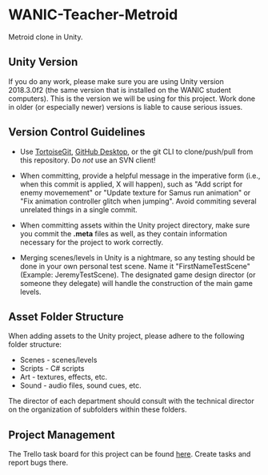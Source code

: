 # WANIC-Teacher-Metroid
Metroid clone in Unity.

## Unity Version
If you do any work, please make sure you are using Unity version 2018.3.0f2 (the same version that is installed on the WANIC student computers). This is the version we will be using for this project. Work done in older (or especially newer) versions is liable to cause serious issues.

## Version Control Guidelines
* Use [TortoiseGit](https://tortoisegit.org/), [GitHub Desktop](https://desktop.github.com/), or the git CLI to clone/push/pull from this repository. Do *not* use an SVN client!

* When committing, provide a helpful message in the imperative form (i.e., when this commit is applied, X will happen), such as "Add script for enemy movemement" or "Update texture for Samus run animation" or "Fix animation controller glitch when jumping". Avoid commiting several unrelated things in a single commit.

* When committing assets within the Unity project directory, make sure you commit the **.meta** files as well, as they contain information necessary for the project to work correctly.

* Merging scenes/levels in Unity is a nightmare, so any testing should be done in your own personal test scene. Name it "FirstNameTestScene" (Example: JeremyTestScene). The designated game design director (or someone they delegate) will handle the construction of the main game levels.

## Asset Folder Structure
When adding assets to the Unity project, please adhere to the following folder structure:
* Scenes - scenes/levels 
* Scripts - C# scripts
* Art - textures, effects, etc.
* Sound - audio files, sound cues, etc.

The director of each department should consult with the technical director on the organization of subfolders within these folders.

## Project Management
The Trello task board for this project can be found [here](https://trello.com/b/5O3iGqa9/metroid-game-tasks). Create tasks and report bugs there.
